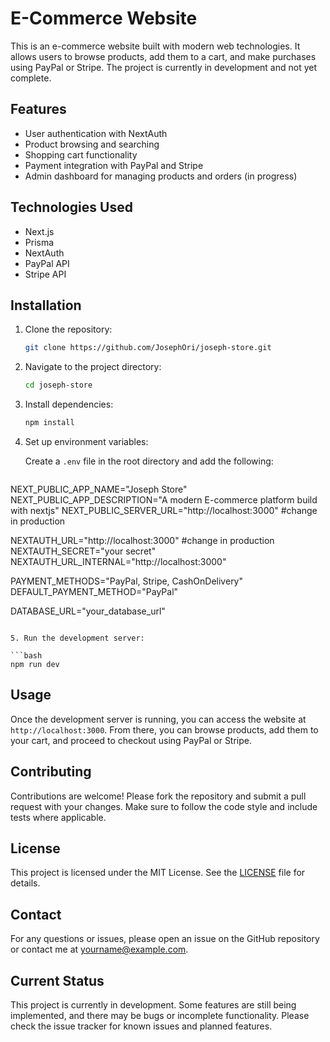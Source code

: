 # E-Commerce Website

This is an e-commerce website built with modern web technologies. It allows users to browse products, add them to a cart, and make purchases using PayPal or Stripe. The project is currently in development and not yet complete.

## Features

- User authentication with NextAuth
- Product browsing and searching
- Shopping cart functionality
- Payment integration with PayPal and Stripe
- Admin dashboard for managing products and orders (in progress)

## Technologies Used

- Next.js
- Prisma
- NextAuth
- PayPal API
- Stripe API

## Installation

1. Clone the repository:

   ```bash
   git clone https://github.com/JosephOri/joseph-store.git
   ```

2. Navigate to the project directory:

   ```bash
   cd joseph-store
   ```

3. Install dependencies:

   ```bash
   npm install
   ```

4. Set up environment variables:

   Create a `.env` file in the root directory and add the following:

   ```
NEXT_PUBLIC_APP_NAME="Joseph Store"
NEXT_PUBLIC_APP_DESCRIPTION="A modern E-commerce platform build with nextjs"
NEXT_PUBLIC_SERVER_URL="http://localhost:3000" #change in production 

NEXTAUTH_URL="http://localhost:3000" #change in production 
NEXTAUTH_SECRET="your secret"
NEXTAUTH_URL_INTERNAL="http://localhost:3000"

PAYMENT_METHODS="PayPal, Stripe, CashOnDelivery"
DEFAULT_PAYMENT_METHOD="PayPal"

DATABASE_URL="your_database_url"
   ```

5. Run the development server:

   ```bash
   npm run dev
   ```

## Usage

Once the development server is running, you can access the website at `http://localhost:3000`. From there, you can browse products, add them to your cart, and proceed to checkout using PayPal or Stripe.

## Contributing

Contributions are welcome! Please fork the repository and submit a pull request with your changes. Make sure to follow the code style and include tests where applicable.

## License

This project is licensed under the MIT License. See the [LICENSE](LICENSE) file for details.

## Contact

For any questions or issues, please open an issue on the GitHub repository or contact me at yourname@example.com.

## Current Status

This project is currently in development. Some features are still being implemented, and there may be bugs or incomplete functionality. Please check the issue tracker for known issues and planned features.
